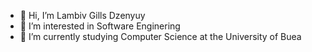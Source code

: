 - 👋 Hi, I’m Lambiv Gills Dzenyuy
- 👀 I’m interested in Software Enginering
- 🌱 I’m currently studying Computer Science at the University of Buea



